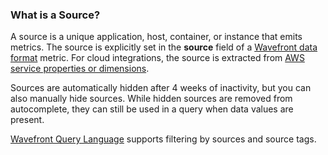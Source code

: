 ### What is a Source?

A source is a unique application, host, container, or instance that emits metrics. The source is explicitly set
in the **source** field of a [Wavefront data format](https://community.wavefront.com/docs/DOC-1031) metric. For
cloud integrations, the source is extracted from [AWS service properties or dimensions](https://community.wavefront.com/docs/DOC-1032#jive_content_id_Wavefront_Source_Field).

Sources are automatically hidden after 4 weeks of inactivity, but you can also manually hide sources. While hidden sources are removed from autocomplete, they can still be used in a query when data values are present.

[Wavefront Query Language](https://community.wavefront.com/docs/DOC-1019) supports filtering by sources
and source tags.
